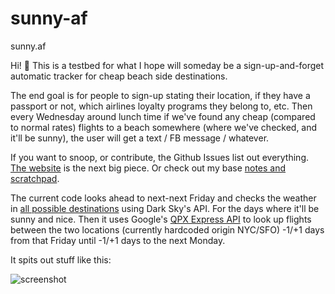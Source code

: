 # sunny-af
sunny.af

Hi! :wave: This is a testbed for what I hope will someday be a sign-up-and-forget automatic tracker for cheap beach side destinations.

The end goal is for people to sign-up stating their location, if they have a passport or not, which airlines loyalty programs they belong to, etc. Then every Wednesday around lunch time if we've found any cheap (compared to normal rates) flights to a beach somewhere (where we've checked, and it'll be sunny), the user will get a text / FB message / whatever.

If you want to snoop, or contribute, the Github Issues list out everything. [The website](https://github.com/jc4p/sunny-af/issues/3) is the next big piece. Or check out my base [notes and scratchpad](https://gist.github.com/jc4p/43fb066cff098c5e695ff480aa4f5a5a).

The current code looks ahead to next-next Friday and checks the weather in [all possible destinations](https://github.com/jc4p/sunny-af/blob/master/static.py#L1) using Dark Sky's API. For the days where it'll be sunny and nice. Then it uses Google's [QPX Express API](https://developers.google.com/qpx-express/) to look up flights between the two locations (currently hardcoded origin NYC/SFO) -1/+1 days from that Friday until -1/+1 days to the next Monday.

It spits out stuff like this:

![screenshot](http://i.imgur.com/Bfu1amS.jpg)
